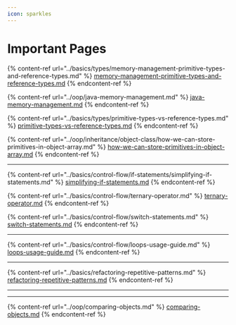 ```yaml
---
icon: sparkles
---
```


# Important Pages

{% content-ref url="../basics/types/memory-management-primitive-types-and-reference-types.md" %}
[memory-management-primitive-types-and-reference-types.md](../basics/types/memory-management-primitive-types-and-reference-types.md)
{% endcontent-ref %}

{% content-ref url="../oop/java-memory-management.md" %}
[java-memory-management.md](../oop/java-memory-management.md)
{% endcontent-ref %}

{% content-ref url="../basics/types/primitive-types-vs-reference-types.md" %}
[primitive-types-vs-reference-types.md](../basics/types/primitive-types-vs-reference-types.md)
{% endcontent-ref %}

{% content-ref url="../oop/inheritance/object-class/how-we-can-store-primitives-in-object-array.md" %}
[how-we-can-store-primitives-in-object-array.md](../oop/inheritance/object-class/how-we-can-store-primitives-in-object-array.md)
{% endcontent-ref %}

***

{% content-ref url="../basics/control-flow/if-statements/simplifying-if-statements.md" %}
[simplifying-if-statements.md](../basics/control-flow/if-statements/simplifying-if-statements.md)
{% endcontent-ref %}

{% content-ref url="../basics/control-flow/ternary-operator.md" %}
[ternary-operator.md](../basics/control-flow/ternary-operator.md)
{% endcontent-ref %}

{% content-ref url="../basics/control-flow/switch-statements.md" %}
[switch-statements.md](../basics/control-flow/switch-statements.md)
{% endcontent-ref %}

***

{% content-ref url="../basics/control-flow/loops-usage-guide.md" %}
[loops-usage-guide.md](../basics/control-flow/loops-usage-guide.md)
{% endcontent-ref %}

***

{% content-ref url="../basics/refactoring-repetitive-patterns.md" %}
[refactoring-repetitive-patterns.md](../basics/refactoring-repetitive-patterns.md)
{% endcontent-ref %}



***

***



{% content-ref url="../oop/comparing-objects.md" %}
[comparing-objects.md](../oop/comparing-objects.md)
{% endcontent-ref %}



